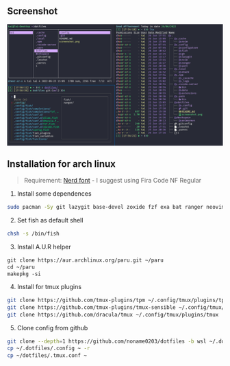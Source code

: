 ## Screenshot
<img align="center" src="screenshot.png"/>

## Installation for arch linux

> Requirement: [Nerd font](https://www.nerdfonts.com/font-downloads) - I suggest using Fira Code NF Regular

1. Install some dependences
```bash
sudo pacman -Sy git lazygit base-devel zoxide fzf exa bat ranger neovim github-cli unzip fish fisher fd
```

2. Set fish as default shell
```bash
chsh -s /bin/fish
```

3. Install A.U.R helper
```
git clone https://aur.archlinux.org/paru.git ~/paru
cd ~/paru
makepkg -si
```

4. Install for tmux plugins
```bash
git clone https://github.com/tmux-plugins/tpm ~/.config/tmux/plugins/tpm
git clone https://github.com/tmux-plugins/tmux-sensible ~/.config/tmux/plugins/tmux-sensible
git clone https://github.com/dracula/tmux ~/.config/tmux/plugins/tmux
```

5. Clone config from github
```bash
git clone --depth=1 https://github.com/noname0203/dotfiles -b wsl ~/.dotfiles
cp ~/.dotfiles/.config ~ -r
cp ~/dotfiles/.tmux.conf ~
```
